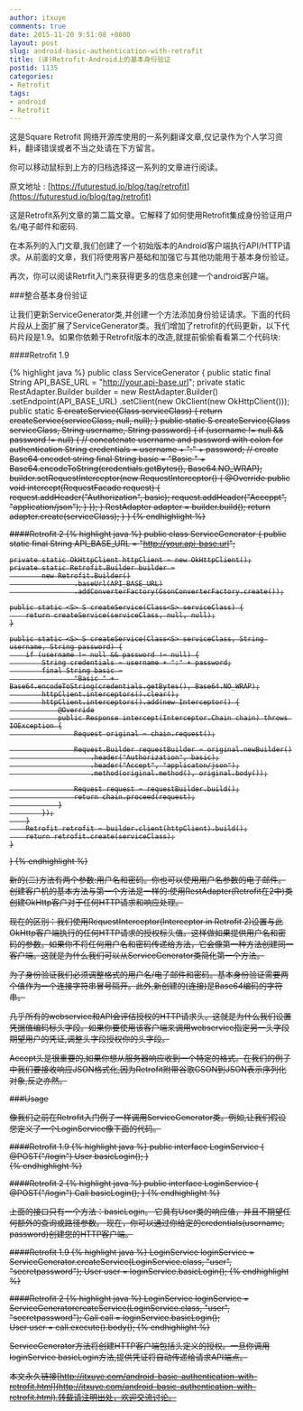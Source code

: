 ```yaml
---
author: itxuye
comments: true
date: 2015-11-20 9:51:08 +0800
layout: post
slug: android-basic-authentication-with-retrofit
title: (译)Retrofit-Android上的基本身份验证
postid: 1135
categories: 
- Retrofit
tags:
- android
- Retrofit
--- 
```

这是Square Retrofit 网络开源库使用的一系列翻译文章,仅记录作为个人学习资料，翻译错误或者不当之处请在下方留言。  
  
你可以移动鼠标到上方的归档选择这一系列的文章进行阅读。  
  
原文地址 : [https://futurestud.io/blog/tag/retrofit](https://futurestud.io/blog/tag/retrofit)  
  
这是Retrofit系列文章的第二篇文章。它解释了如何使用Retrofit集成身份验证用户名/电子邮件和密码.  
  
在本系列的入门文章,我们创建了一个初始版本的Android客户端执行API/HTTP请求。从前面的文章，我们将使用客户基础和加强它与其他功能用于基本身份验证。  
  
再次，你可以阅读Retrfit入门来获得更多的信息来创建一个android客户端。  
   
<!-- more -->   
 
###整合基本身份验证  
  
让我们更新ServiceGenerator类,并创建一个方法添加身份验证请求。下面的代码片段从上面扩展了ServiceGenerator类。我们增加了retrofit的代码更新，以下代码片段是1.9。如果你依赖于Retrofit版本的改造,就提前偷偷看看第二个代码块:  
  
####Retrofit 1.9  

{% highlight java %}
public class ServiceGenerator {
    public static final String API_BASE_URL = "http://your.api-base.url";
    private static RestAdapter.Builder builder = new RestAdapter.Builder()
                .setEndpoint(API_BASE_URL)
                .setClient(new OkClient(new OkHttpClient()));
    public static <S> S createService(Class<S> serviceClass) {
        return createService(serviceClass, null, null);
    }
    public static <S> S createService(Class<S> serviceClass, String username, String password) {
        if (username != null && password != null) {
            // concatenate username and password with colon for authentication
            String credentials = username + ":" + password;
            // create Base64 encodet string
            final String basic =
                    "Basic " + Base64.encodeToString(credentials.getBytes(), Base64.NO_WRAP);
            builder.setRequestInterceptor(new RequestInterceptor() {
                @Override
                public void intercept(RequestFacade request) {
                    request.addHeader("Authorization", basic);
                    request.addHeader("Acceppt", "application/json");
                }
            });
        }
        RestAdapter adapter = builder.build();
        return adapter.create(serviceClass);
    }
}
{% endhighlight %}   
  
####Retrofit 2
{% highlight java %}
public class ServiceGenerator {
    public static final String API_BASE_URL = "http://your.api-base.url";

    private static OkHttpClient httpClient = new OkHttpClient();
    private static Retrofit.Builder builder =
            new Retrofit.Builder()
                    .baseUrl(API_BASE_URL)
                    .addConverterFactory(GsonConverterFactory.create());

    public static <S> S createService(Class<S> serviceClass) {
        return createService(serviceClass, null, null);
    }

    public static <S> S createService(Class<S> serviceClass, String username, String password) {
        if (username != null && password != null) {
            String credentials = username + ":" + password;
            final String basic =
                    "Basic " + Base64.encodeToString(credentials.getBytes(), Base64.NO_WRAP);
            httpClient.interceptors().clear();
            httpClient.interceptors().add(new Interceptor() {
                @Override
                public Response intercept(Interceptor.Chain chain) throws IOException {
                    Request original = chain.request();

                    Request.Builder requestBuilder = original.newBuilder()
                        .header("Authorization", basic);
                        .header("Accept", "applicaton/json");
                        .method(original.method(), original.body());

                    Request request = requestBuilder.build();
                    return chain.proceed(request);
                }
            });
        }
        Retrofit retrofit = builder.client(httpClient).build();
        return retrofit.create(serviceClass);
    }
}
{% endhighlight %}  
  
新的(二)方法有两个参数:用户名和密码。你也可以使用用户名参数的电子邮件。创建客户机的基本方法与第一个方法是一样的:使用RestAdapter(Retrofit在2中)类创建OkHttp客户对于任何HTTP请求和响应处理。  
  
现在的区别：我们使用RequestInterceptor(Interceptor in Retrofit 2)设置与此OkHttp客户端执行的任何HTTP请求的授权标头值。这样做如果提供用户名和密码的参数。如果你不将任何用户名和密码传递给方法，它会像第一种方法创建同一客户端。这就是为什么我们可以从ServiceGenerator类简化第一个方法。  
  
为了身份验证我们必须调整格式的用户名/电子邮件和密码。基本身份验证需要两个值作为一个连接字符串冒号隔开。此外,新创建的(连接)是Base64编码的字符串。  
  
几乎所有的webservice和API会评估授权的HTTP请求头。这就是为什么我们设置凭据值编码标头字段。如果你要使用该客户端来调用webservice指定另一头字段期望用户的凭证,调整头字段授权你的头字段。  
  
Accept头是很重要的,如果你想从服务器响应收到一个特定的格式。在我们的例子中我们要接收响应JSON格式化,因为Retrofit附带谷歌GSON到JSON表示序列化对象,反之亦然。  
  
###Usage  
  
像我们之前在Retrofit入门例子一样调用ServiceGenerator类。例如,让我们假设您定义了一个LoginService像下面的代码。  
  
####Retrofit 1.9
{% highlight java %}
public interface LoginService {  
    @POST("/login")
    User basicLogin();
}  
{% endhighlight %}   
  

####Retrofit 2
{% highlight java %}
public interface LoginService {  
    @POST("/login")
    Call<User> basicLogin();
}
{% endhighlight %}   
  
上面的接口只有一个方法：basicLogin。
它具有User类的响应值，并且不期望任何额外的查询或路径参数。 
现在，你可以通过你给定的credentials(username, password)创建您的HTTP客户端。  
  
####Retrofit 1.9
{% highlight java %}
LoginService loginService =  
    ServiceGenerator.createService(LoginService.class, "user", "secretpassword");
User user = loginService.basicLogin(); 
{% endhighlight %}   
  
 
####Retrofit 2
{% highlight java %}
LoginService loginService =  
   ServiceGeneratorcreateService(LoginService.class, "user", "secretpassword");
Call<User> call = loginService.basicLogin();  
User user = call.execute().body(); 
{% endhighlight %}   
  
ServiceGenerator方法将创建HTTP客户端包括头定义的授权。一旦你调用loginService basicLogin方法,提供凭证将自动传递给请求API端点。  
  
  
本文永久链接[http://itxuye.com/android-basic-authentication-with-retrofit.html](http://itxuye.com/android-basic-authentication-with-retrofit.html),转载请注明出处，欢迎交流讨论。 